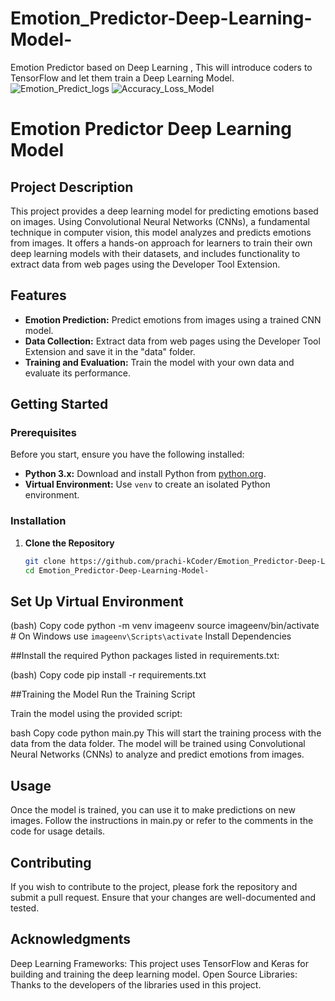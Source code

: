 # Emotion_Predictor-Deep-Learning-Model-
Emotion Predictor based on Deep Learning , This will introduce coders to TensorFlow and let them train a Deep Learning Model.
![Emotion_Predict_logs](https://github.com/user-attachments/assets/ce42c2ec-0244-4274-8365-e1531508a1e1)
![Accuracy_Loss_Model](https://github.com/user-attachments/assets/d8a14448-b0dd-45ca-b263-e2bbd977eb6a)


# Emotion Predictor Deep Learning Model

## Project Description

This project provides a deep learning model for predicting emotions based on images. Using Convolutional Neural Networks (CNNs), a fundamental technique in computer vision, this model analyzes and predicts emotions from images. It offers a hands-on approach for learners to train their own deep learning models with their datasets, and includes functionality to extract data from web pages using the Developer Tool Extension.

## Features

- **Emotion Prediction:** Predict emotions from images using a trained CNN model.
- **Data Collection:** Extract data from web pages using the Developer Tool Extension and save it in the "data" folder.
- **Training and Evaluation:** Train the model with your own data and evaluate its performance.

## Getting Started

### Prerequisites

Before you start, ensure you have the following installed:

- **Python 3.x:** Download and install Python from [python.org](https://www.python.org/downloads/).
- **Virtual Environment:** Use `venv` to create an isolated Python environment.

### Installation

1. **Clone the Repository**

   ```bash
   git clone https://github.com/prachi-kCoder/Emotion_Predictor-Deep-Learning-Model-.git
   cd Emotion_Predictor-Deep-Learning-Model-
## Set Up Virtual Environment

(bash)
Copy code
python -m venv imageenv
source imageenv/bin/activate  # On Windows use `imageenv\Scripts\activate`
Install Dependencies

##Install the required Python packages listed in requirements.txt:

(bash)
Copy code
pip install -r requirements.txt

##Training the Model
Run the Training Script

Train the model using the provided script:

bash
Copy code
python main.py
This will start the training process with the data from the data folder. The model will be trained using Convolutional Neural Networks (CNNs) to analyze and predict emotions from images.

## Usage
Once the model is trained, you can use it to make predictions on new images. Follow the instructions in main.py or refer to the comments in the code for usage details.

## Contributing
If you wish to contribute to the project, please fork the repository and submit a pull request. Ensure that your changes are well-documented and tested.

## Acknowledgments
Deep Learning Frameworks: This project uses TensorFlow and Keras for building and training the deep learning model.
Open Source Libraries: Thanks to the developers of the libraries used in this project.
   
